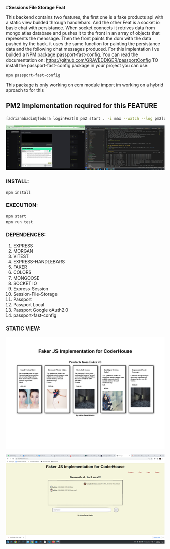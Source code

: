 #**Sessions File Storage Feat**

This backend contains two features, the first one is a fake products api with a static view builded through handlebars. And the other Feat is a socket io basic chat with persistance.
When socket connects it retrives data from mongo atlas database and pushes it to the front in an array of objects that represents the menssage.
Then the front paints the dom with the data pushed by the back.
it uses the same function for painting the persistance data and the following chat messages produced.
For this implentation i ve builded a NPM package passport-fast-config.
You can read the documentation on: https://github.com/GRAVEDDIGER/passportConfig
TO install the passport-fast-config package in your project you can use:

```bash
npm passport-fast-config
```

This package is only working on ecm module import im working on a hybrid aproach to for this

## PM2 Implementation required for this FEATURE
```bash
[adrianabadin@fedora loginFeat]$ pm2 start . -i max --watch --log pm2logger.log -- start --port=3000
```
![Alt text](PM21.png)




### INSTALL:

```bash
npm install
```

### EXECUTION:

```bash
npm start
npm run test
```

### DEPENDENCES:

1. EXPRESS
2. MORGAN
3. VITEST
4. EXPRESS-HANDLEBARS
5. FAKER
6. COLORS
7. MONGOOSE
8. SOCKET IO
9. Express-Session
10. Session-File-Storage
11. Passport
12. Passport Local
13. Passport Google oAuth2.0
14. passport-fast-config

### STATIC VIEW:

![Alt text](Faker%20JS_page-0001.jpg)

![Alt text](ChatScreen.png)
